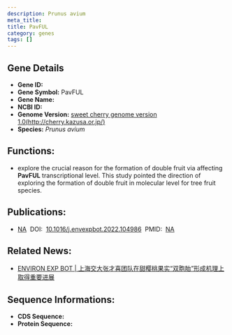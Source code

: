 ```yaml
---
description: Prunus avium
meta_title:
title: PavFUL
category: genes
tags: []
---
```


## Gene Details
- **Gene ID:**	[]()
- **Gene Symbol:** PavFUL
- **Gene Name:** 
- **NCBI ID:** [](https://www.ncbi.nlm.nih.gov/gene/?term=)
- **Genome Version:** [sweet cherry genome version 1.0(http://cherry.kazusa.or.jp/)]()
- **Species:** *Prunus avium*

## Functions:
   - explore the crucial reason for the formation of double fruit via affecting **PavFUL** transcriptional level. This study pointed the direction of exploring the formation of double fruit in molecular level for tree fruit species.

## Publications:
   - [NA]( https://www.sciencedirect.com/science/article/abs/pii/S0098847222002088)&nbsp;&nbsp;DOI:&nbsp;&nbsp;[10.1016/j.envexpbot.2022.104986](https://www.sciencedirect.com/science/article/abs/pii/S0098847222002088)&nbsp;&nbsp;PMID:&nbsp;&nbsp;[NA](https://pubmed.ncbi.nlm.nih.gov/NA/)

## Related News:
   - [ENVIRON EXP BOT | 上海交大张才喜团队在甜樱桃果实“双胞胎”形成机理上取得重要进展](https://mp.weixin.qq.com/s?__biz=Mzg3MDEwNDEyMg==&mid=2247534453&idx=5&sn=4d3d88d2b4202450fd73afaa7a5e4f75&chksm=ce90ea20f9e76336230976c37f1a1269536ed2f8f92eb5037e265e7898a7bcb3ff3af1f2dd07&scene=27#wechat_redirect)

## Sequence Informations:
- **CDS Sequence:**
- **Protein Sequence:**
